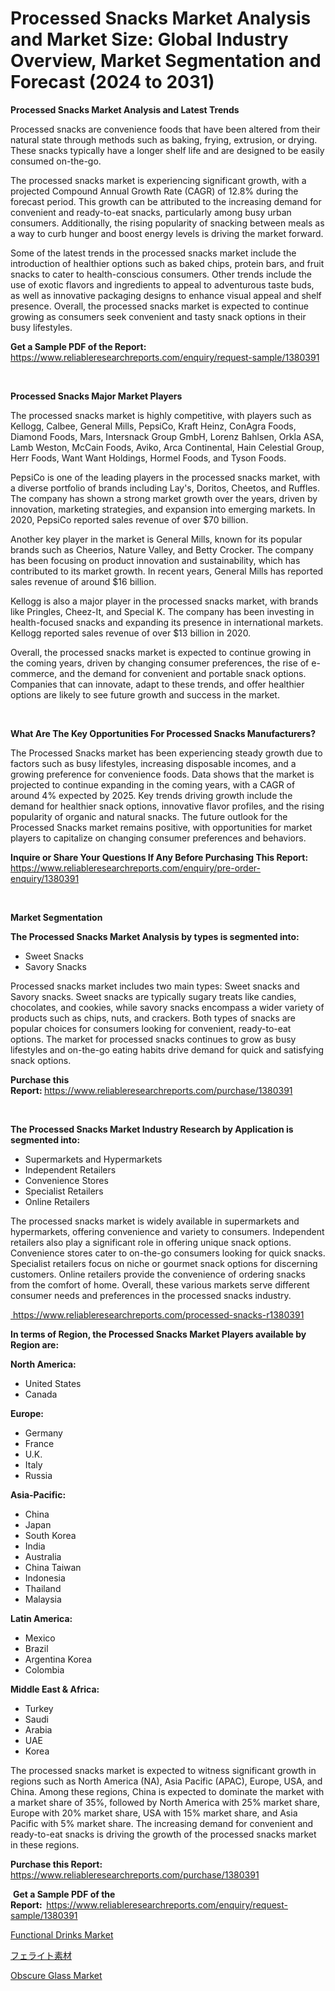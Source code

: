 <p><h1>Processed Snacks Market Analysis and Market Size: Global Industry Overview, Market Segmentation and Forecast (2024 to 2031)</h1></p><p><strong>Processed Snacks Market Analysis and Latest Trends</strong></p>
<p><p>Processed snacks are convenience foods that have been altered from their natural state through methods such as baking, frying, extrusion, or drying. These snacks typically have a longer shelf life and are designed to be easily consumed on-the-go.</p><p>The processed snacks market is experiencing significant growth, with a projected Compound Annual Growth Rate (CAGR) of 12.8% during the forecast period. This growth can be attributed to the increasing demand for convenient and ready-to-eat snacks, particularly among busy urban consumers. Additionally, the rising popularity of snacking between meals as a way to curb hunger and boost energy levels is driving the market forward.</p><p>Some of the latest trends in the processed snacks market include the introduction of healthier options such as baked chips, protein bars, and fruit snacks to cater to health-conscious consumers. Other trends include the use of exotic flavors and ingredients to appeal to adventurous taste buds, as well as innovative packaging designs to enhance visual appeal and shelf presence. Overall, the processed snacks market is expected to continue growing as consumers seek convenient and tasty snack options in their busy lifestyles.</p></p>
<p><strong>Get a Sample PDF of the Report:&nbsp;</strong> <a href="https://www.reliableresearchreports.com/enquiry/request-sample/1380391">https://www.reliableresearchreports.com/enquiry/request-sample/1380391</a></p>
<p>&nbsp;</p>
<p><strong>Processed Snacks Major Market Players</strong></p>
<p><p>The processed snacks market is highly competitive, with players such as Kellogg, Calbee, General Mills, PepsiCo, Kraft Heinz, ConAgra Foods, Diamond Foods, Mars, Intersnack Group GmbH, Lorenz Bahlsen, Orkla ASA, Lamb Weston, McCain Foods, Aviko, Arca Continental, Hain Celestial Group, Herr Foods, Want Want Holdings, Hormel Foods, and Tyson Foods. </p><p>PepsiCo is one of the leading players in the processed snacks market, with a diverse portfolio of brands including Lay's, Doritos, Cheetos, and Ruffles. The company has shown a strong market growth over the years, driven by innovation, marketing strategies, and expansion into emerging markets. In 2020, PepsiCo reported sales revenue of over $70 billion.</p><p>Another key player in the market is General Mills, known for its popular brands such as Cheerios, Nature Valley, and Betty Crocker. The company has been focusing on product innovation and sustainability, which has contributed to its market growth. In recent years, General Mills has reported sales revenue of around $16 billion.</p><p>Kellogg is also a major player in the processed snacks market, with brands like Pringles, Cheez-It, and Special K. The company has been investing in health-focused snacks and expanding its presence in international markets. Kellogg reported sales revenue of over $13 billion in 2020.</p><p>Overall, the processed snacks market is expected to continue growing in the coming years, driven by changing consumer preferences, the rise of e-commerce, and the demand for convenient and portable snack options. Companies that can innovate, adapt to these trends, and offer healthier options are likely to see future growth and success in the market.</p></p>
<p>&nbsp;</p>
<p><strong>What Are The Key Opportunities For Processed Snacks Manufacturers?</strong></p>
<p><p>The Processed Snacks market has been experiencing steady growth due to factors such as busy lifestyles, increasing disposable incomes, and a growing preference for convenience foods. Data shows that the market is projected to continue expanding in the coming years, with a CAGR of around 4% expected by 2025. Key trends driving growth include the demand for healthier snack options, innovative flavor profiles, and the rising popularity of organic and natural snacks. The future outlook for the Processed Snacks market remains positive, with opportunities for market players to capitalize on changing consumer preferences and behaviors.</p></p>
<p><strong>Inquire or Share Your Questions If Any Before Purchasing This Report:</strong> <a href="https://www.reliableresearchreports.com/enquiry/pre-order-enquiry/1380391">https://www.reliableresearchreports.com/enquiry/pre-order-enquiry/1380391</a></p>
<p>&nbsp;</p>
<p><strong>Market Segmentation</strong></p>
<p><strong>The Processed Snacks Market Analysis by types is segmented into:</strong></p>
<p><ul><li>Sweet Snacks</li><li>Savory Snacks</li></ul></p>
<p><p>Processed snacks market includes two main types: Sweet snacks and Savory snacks. Sweet snacks are typically sugary treats like candies, chocolates, and cookies, while savory snacks encompass a wider variety of products such as chips, nuts, and crackers. Both types of snacks are popular choices for consumers looking for convenient, ready-to-eat options. The market for processed snacks continues to grow as busy lifestyles and on-the-go eating habits drive demand for quick and satisfying snack options.</p></p>
<p><strong>Purchase this Report:&nbsp;</strong><a href="https://www.reliableresearchreports.com/purchase/1380391">https://www.reliableresearchreports.com/purchase/1380391</a></p>
<p>&nbsp;</p>
<p><strong>The Processed Snacks Market Industry Research by Application is segmented into:</strong></p>
<p><ul><li>Supermarkets and Hypermarkets</li><li>Independent Retailers</li><li>Convenience Stores</li><li>Specialist Retailers</li><li>Online Retailers</li></ul></p>
<p><p>The processed snacks market is widely available in supermarkets and hypermarkets, offering convenience and variety to consumers. Independent retailers also play a significant role in offering unique snack options. Convenience stores cater to on-the-go consumers looking for quick snacks. Specialist retailers focus on niche or gourmet snack options for discerning customers. Online retailers provide the convenience of ordering snacks from the comfort of home. Overall, these various markets serve different consumer needs and preferences in the processed snacks industry.</p></p>
<p><a href="https://www.reliableresearchreports.com/processed-snacks-r1380391">&nbsp;https://www.reliableresearchreports.com/processed-snacks-r1380391</a></p>
<p><strong>In terms of Region, the Processed Snacks Market Players available by Region are:</strong></p>
<p>
    <p> <strong> North America: </strong>
        <ul>
            <li>United States</li>
            <li>Canada</li>
        </ul>
        </p> 
    <p> <strong> Europe: </strong>
        <ul>
            <li>Germany</li>
            <li>France</li>
            <li>U.K.</li>
            <li>Italy</li>
            <li>Russia</li>
        </ul>
        </p> 
    <p> <strong> Asia-Pacific: </strong>
        <ul>
            <li>China</li>
            <li>Japan</li>
            <li>South Korea</li>
            <li>India</li>
            <li>Australia</li>
            <li>China Taiwan</li>
            <li>Indonesia</li>
            <li>Thailand</li>
            <li>Malaysia</li>
        </ul>
        </p> 
    <p> <strong> Latin America: </strong>
        <ul>
            <li>Mexico</li>
            <li>Brazil</li>
            <li>Argentina Korea</li>
            <li>Colombia</li>
        </ul>
        </p> 
    <p> <strong> Middle East & Africa: </strong>
        <ul>
            <li>Turkey</li>
            <li>Saudi</li>
            <li>Arabia</li>
            <li>UAE</li>
            <li>Korea</li>
        </ul>
    </p>
    </p>
<p><p>The processed snacks market is expected to witness significant growth in regions such as North America (NA), Asia Pacific (APAC), Europe, USA, and China. Among these regions, China is expected to dominate the market with a market share of 35%, followed by North America with 25% market share, Europe with 20% market share, USA with 15% market share, and Asia Pacific with 5% market share. The increasing demand for convenient and ready-to-eat snacks is driving the growth of the processed snacks market in these regions.</p></p>
<p><strong>Purchase this Report: </strong><a href="https://www.reliableresearchreports.com/purchase/1380391">https://www.reliableresearchreports.com/purchase/1380391</a></p>
<p>&nbsp;<strong>Get a Sample PDF of the Report:&nbsp;&nbsp;</strong><a href="https://www.reliableresearchreports.com/enquiry/request-sample/1380391">https://www.reliableresearchreports.com/enquiry/request-sample/1380391</a></p>
<p><strong></strong></p>
<p><p><a href="https://github.com/ChiragRP21/Market-Research-Report-List-4/blob/main/functional-drinks-market.md">Functional Drinks Market</a></p><p><a href="https://github.com/xemfu2379520/Market-Research-Report-List-1/blob/main/513778118854.md">フェライト素材</a></p><p><a href="https://sore-arch-6db.notion.site/Obscure-Glass-Market-Size-Growth-and-Forecast-from-2024-2031-f6095479a8b2469db01595078a92b20b">Obscure Glass Market</a></p></p>